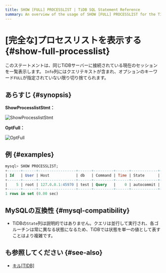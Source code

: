 ```yaml
---
title: SHOW [FULL] PROCESSLIST | TiDB SQL Statement Reference
summary: An overview of the usage of SHOW [FULL] PROCESSLIST for the TiDB database.
---
```


# [完全な]プロセスリストを表示する {#show-full-processlist}

このステートメントは、同じTiDBサーバーに接続されている現在のセッションを一覧表示します。 `Info`列にはクエリテキストが含まれ、オプションのキーワード`FULL`が指定されていない限り切り捨てられます。

## あらすじ {#synopsis}

**ShowProcesslistStmt：**

![ShowProcesslistStmt](https://docs-download.pingcap.com/media/images/docs/sqlgram/ShowProcesslistStmt.png)

**OptFull：**

![OptFull](https://docs-download.pingcap.com/media/images/docs/sqlgram/OptFull.png)

## 例 {#examples}

```sql
mysql> SHOW PROCESSLIST;
+------+------+-----------------+------+---------+------+------------+------------------+
| Id   | User | Host            | db   | Command | Time | State      | Info             |
+------+------+-----------------+------+---------+------+------------+------------------+
|    5 | root | 127.0.0.1:45970 | test | Query   |    0 | autocommit | SHOW PROCESSLIST |
+------+------+-----------------+------+---------+------+------------+------------------+
1 rows in set (0.00 sec)
```

## MySQLの互換性 {#mysql-compatibility}

-   TiDBの`State`列は説明的ではありません。クエリは並行して実行され、各ゴルーチンは常に異なる状態になるため、TiDBでは状態を単一の値として表すことはより複雑です。

## も参照してください {#see-also}

-   [キル[TIDB]](/sql-statements/sql-statement-kill.md)
